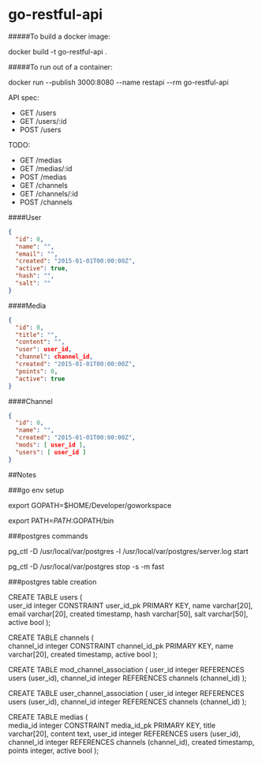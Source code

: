 # go-restful-api

#####To build a docker image:

docker build -t go-restful-api .

#####To run out of a container:

docker run --publish 3000:8080 --name restapi --rm go-restful-api


API spec:

* GET   /users
* GET   /users/:id
* POST  /users

TODO:
* GET   /medias
* GET   /medias/:id
* POST  /medias
* GET   /channels
* GET   /channels/:id
* POST  /channels


####User

```json
{
  "id": 0,
  "name": "",
  "email": "",
  "created": "2015-01-01T00:00:00Z",
  "active": true,
  "hash": "",
  "salt": ""
}
```

####Media

```json
{
  "id": 0,
  "title": "",
  "content": "",
  "user": user_id,
  "channel": channel_id,
  "created": "2015-01-01T00:00:00Z",
  "points": 0,
  "active": true
}
```

####Channel

```json
{
  "id": 0,
  "name": "",
  "created": "2015-01-01T00:00:00Z",
  "mods": [ user_id ],
  "users": [ user_id ]
}
```

##Notes

###go env setup

export GOPATH=$HOME/Developer/goworkspace

export PATH=$PATH:$GOPATH/bin



###postgres commands

pg_ctl -D /usr/local/var/postgres -l /usr/local/var/postgres/server.log start

pg_ctl -D /usr/local/var/postgres stop -s -m fast


###postgres table creation

CREATE TABLE users
(	
	user_id integer CONSTRAINT user_id_pk PRIMARY KEY,
	name varchar[20],
	email varchar[20],
	created timestamp,
	hash varchar[50],
	salt varchar[50],
	active bool
);

CREATE TABLE channels
(	
	channel_id integer CONSTRAINT channel_id_pk PRIMARY KEY,
	name varchar[20],
	created timestamp,
	active bool
);

CREATE TABLE mod_channel_association
(
	user_id integer REFERENCES users (user_id),
	channel_id integer REFERENCES channels (channel_id)
);

CREATE TABLE user_channel_association
(
	user_id integer REFERENCES users (user_id),
	channel_id integer REFERENCES channels (channel_id)
);

CREATE TABLE medias
(	
	media_id integer CONSTRAINT media_id_pk PRIMARY KEY,
	title varchar[20],
	content text,
	user_id integer REFERENCES users (user_id),
	channel_id integer REFERENCES channels (channel_id),
	created timestamp,
	points integer,
	active bool
);